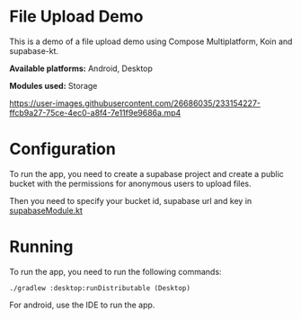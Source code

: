 # File Upload Demo

This is a demo of a file upload demo using Compose Multiplatform, Koin and supabase-kt.

**Available platforms:** Android, Desktop

**Modules used:** Storage

https://user-images.githubusercontent.com/26686035/233154227-ffcb9a27-75ce-4ec0-a8f4-7e11f9e9686a.mp4


# Configuration

To run the app, you need to create a supabase project and create a public bucket with the permissions for anonymous users to upload files.

Then you need to specify your bucket id, supabase url and key in [supabaseModule.kt](https://github.com/supabase-community/supabase-kt/blob/master/demos/file-upload/common/src/commonMain/kotlin/io/github/jan/supabase/common/di/supabaseModule.kt)

# Running

To run the app, you need to run the following commands:

    ./gradlew :desktop:runDistributable (Desktop)

For android, use the IDE to run the app.
